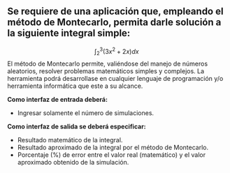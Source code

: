 ## Se requiere de una aplicación que, empleando el método de Montecarlo, permita darle solución a la siguiente integral simple:
$$\int_2^3 (3x^2 + 2x) dx \ $$
El método de Montecarlo permite, valiéndose del manejo de números aleatorios, resolver problemas matemáticos simples y complejos.
La herramienta podrá desarrollase en cualquier lenguaje de programación y/o herramienta informática que este a su alcance.

**Como interfaz de entrada deberá:**
- Ingresar solamente el número de simulaciones.

**Como interfaz de salida se deberá especificar:**
- Resultado matemático de la integral.
- Resultado aproximado de la integral por el método de Montecarlo.
- Porcentaje (%) de error entre el valor real (matemático) y el valor aproximado obtenido de la simulación.